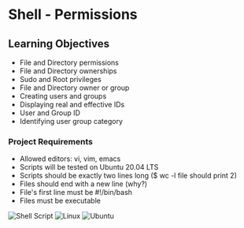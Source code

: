 # Shell - Permissions

## Learning Objectives
* File and Directory permissions
* File and Directory ownerships
* Sudo and Root privileges
* File and Directory owner or group
* Creating users and groups
* Displaying real and effective IDs
* User and Group ID
* Identifying user group category

### Project Requirements
* Allowed editors: vi, vim, emacs
* Scripts will be tested on Ubuntu 20.04 LTS
* Scripts should be exactly two lines long ($ wc -l file should print 2)
* Files should end with a new line (why?)
* File's first line must be #!/bin/bash
* Files must be executable

![Shell Script](https://img.shields.io/badge/shell_script-%23121011.svg?style=for-the-badge&logo=gnu-bash&logoColor=white) ![Linux](https://img.shields.io/badge/Linux-FCC624?style=for-the-badge&logo=linux&logoColor=black) ![Ubuntu](https://img.shields.io/badge/Ubuntu-E95420?style=for-the-badge&logo=ubuntu&logoColor=white) 
